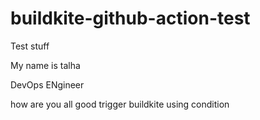 # buildkite-github-action-test
Test stuff

My name is talha

DevOps ENgineer

how are you
all good
trigger buildkite using condition
